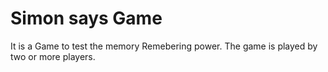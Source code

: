 # Simon says Game

It is a Game to test the memory Remebering power. The game is played by two or more players.